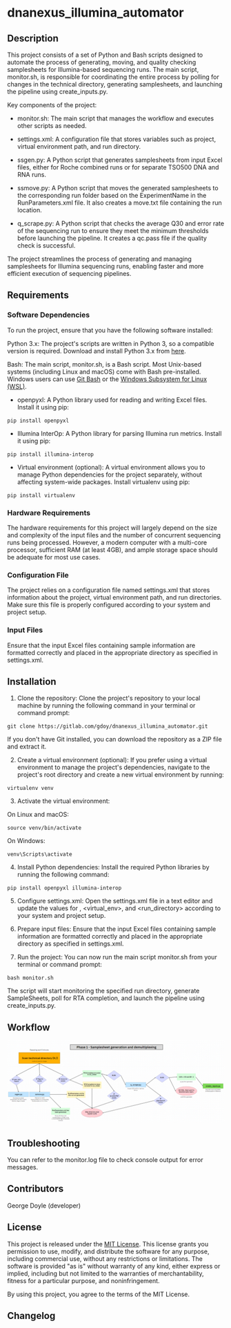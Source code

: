 # dnanexus_illumina_automator

## Description
This project consists of a set of Python and Bash scripts designed to automate the process of generating, moving, and quality checking samplesheets for Illumina-based sequencing runs. The main script, monitor.sh, is responsible for coordinating the entire process by polling for changes in the technical directory, generating samplesheets, and launching the pipeline using create_inputs.py.

Key components of the project:

- monitor.sh: The main script that manages the workflow and executes other scripts as needed.

- settings.xml: A configuration file that stores variables such as project, virtual environment path, and run directory.

- ssgen.py: A Python script that generates samplesheets from input Excel files, either for Roche combined runs or for separate TSO500 DNA and RNA runs.

- ssmove.py: A Python script that moves the generated samplesheets to the corresponding run folder based on the ExperimentName in the RunParameters.xml file. It also creates a move.txt file containing the run location.

- q_scrape.py: A Python script that checks the average Q30 and error rate of the sequencing run to ensure they meet the minimum thresholds before launching the pipeline. It creates a qc.pass file if the quality check is successful.

The project streamlines the process of generating and managing samplesheets for Illumina sequencing runs, enabling faster and more efficient execution of sequencing pipelines.

## Requirements
### Software Dependencies
To run the project, ensure that you have the following software installed:

Python 3.x: The project's scripts are written in Python 3, so a compatible version is required. Download and install Python 3.x from [here](https://www.python.org/downloads/).

Bash: The main script, monitor.sh, is a Bash script. Most Unix-based systems (including Linux and macOS) come with Bash pre-installed. Windows users can use [Git Bash](https://gitforwindows.org/) or the [Windows Subsystem for Linux (WSL)](https://docs.microsoft.com/en-us/windows/wsl/).

- openpyxl: A Python library used for reading and writing Excel files. Install it using pip:
```
pip install openpyxl
```
- Illumina InterOp: A Python library for parsing Illumina run metrics. Install it using pip:
```
pip install illumina-interop
```
- Virtual environment (optional): A virtual environment allows you to manage Python dependencies for the project separately, without affecting system-wide packages. Install virtualenv using pip:
```
pip install virtualenv
```
### Hardware Requirements
The hardware requirements for this project will largely depend on the size and complexity of the input files and the number of concurrent sequencing runs being processed. However, a modern computer with a multi-core processor, sufficient RAM (at least 4GB), and ample storage space should be adequate for most use cases.

### Configuration File
The project relies on a configuration file named settings.xml that stores information about the project, virtual environment path, and run directories. Make sure this file is properly configured according to your system and project setup.

### Input Files
Ensure that the input Excel files containing sample information are formatted correctly and placed in the appropriate directory as specified in settings.xml.

## Installation
1. Clone the repository: Clone the project's repository to your local machine by running the following command in your terminal or command prompt:
```
git clone https://gitlab.com/gdoy/dnanexus_illumina_automator.git
```
If you don't have Git installed, you can download the repository as a ZIP file and extract it.

2. Create a virtual environment (optional): If you prefer using a virtual environment to manage the project's dependencies, navigate to the project's root directory and create a new virtual environment by running:
```
virtualenv venv
```
3. Activate the virtual environment:

On Linux and macOS:
```
source venv/bin/activate
```
On Windows:
```
venv\Scripts\activate
```
4. Install Python dependencies: Install the required Python libraries by running the following command:
```
pip install openpyxl illumina-interop
```
5. Configure settings.xml: Open the settings.xml file in a text editor and update the values for <project>, <virtual_env>, and <run_directory> according to your system and project setup.

6. Prepare input files: Ensure that the input Excel files containing sample information are formatted correctly and placed in the appropriate directory as specified in settings.xml.

7. Run the project: You can now run the main script monitor.sh from your terminal or command prompt:
```
bash monitor.sh
```
The script will start monitoring the specified run directory, generate SampleSheets, poll for RTA completion, and launch the pipeline using create_inputs.py.

## Workflow
![Image](workflow.png)

## Troubleshooting
You can refer to the monitor.log file to check console output for error messages.

## Contributors
George Doyle (developer)

## License
This project is released under the [MIT License](https://opensource.org/licenses/MIT). This license grants you permission to use, modify, and distribute the software for any purpose, including commercial use, without any restrictions or limitations. The software is provided "as is" without warranty of any kind, either express or implied, including but not limited to the warranties of merchantability, fitness for a particular purpose, and noninfringement.

By using this project, you agree to the terms of the MIT License.

## Changelog


